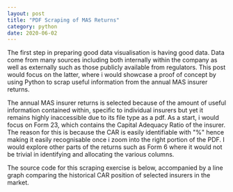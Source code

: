 ```yaml
---
layout: post
title: "PDF Scraping of MAS Returns"
category: python
date: 2020-06-02
---
```


The first step in preparing good data visualisation is having good data. Data come from many sources including both internally within the company as well as externally such as those publicly available from regulators. This post would focus on the latter, where i would showcase a proof of concept by using Python to scrap useful information from the annual MAS insurer returns.

The annual MAS insurer returns is selected because of the amount of useful information contained within, specific to individual insurers but yet it remains highly inaccessible due to its file type as a pdf. As a start, i would focus on Form 23, which contains the Capital Adequacy Ratio of the insurer. The reason for this is because the CAR is easily identifiable with "%" hence making it easily recognisable once i zoom into the right portion of the PDF. I would explore other parts of the returns such as Form 6 where it would not be trivial in identifying and allocating the various columns.

The source code for this scraping exercise is below, accompanied by a line graph comparing the historical CAR position of selected insurers in the market.
